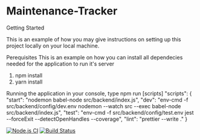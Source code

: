 # Maintenance-Tracker

Getting Started

This is an example of how you may give instructions on setting up this project locally on your local machine.

Perequisites
  This is an example on how you can install all dependecies needed for the application to run it's server
  1. npm install
  2. yarn install

Running the application
  in your console, type npm run [scripts]
      "scripts": {
        "start": "nodemon babel-node src/backend/index.js",
        "dev": "env-cmd -f src/backend/config/dev.env nodemon --watch src --exec babel-node src/backend/index.js",
        "test": "env-cmd -f src/backend/config/test.env  jest --forceExit --detectOpenHandles --coverage",
        "lint": "prettier --write ."
    }

[![Node.js CI](https://github.com/don336/Maintenance-Tracker/actions/workflows/node.js.yml/badge.svg)](https://github.com/don336/Maintenance-Tracker/actions/workflows/node.js.yml)
[![Build Status](https://travis-ci.org/<your-account>/<your-repo>.svg?branch=master)](https://travis-ci.org/taniarascia/chip8)

